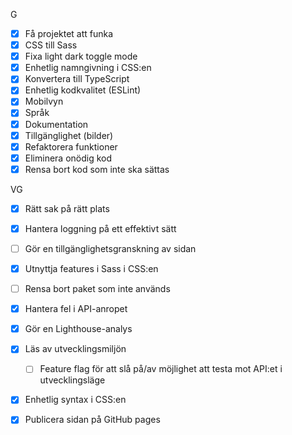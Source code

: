 G
- [x] Få projektet att funka
- [x] CSS till Sass
- [x] Fixa light dark toggle mode 
- [x] Enhetlig namngivning i CSS:en
- [x] Konvertera till TypeScript
- [x] Enhetlig kodkvalitet (ESLint)
- [x] Mobilvyn
- [x] Språk
- [x] Dokumentation
- [x] Tillgänglighet (bilder)
- [x] Refaktorera funktioner
- [x] Eliminera onödig kod
- [x] Rensa bort kod som inte ska sättas
  
VG
- [x] Rätt sak på rätt plats
- [x] Hantera loggning på ett effektivt sätt
- [ ] Gör en tillgänglighetsgranskning av sidan
- [x] Utnyttja features i Sass i CSS:en
- [ ] Rensa bort paket som inte används
- [x] Hantera fel i API-anropet
- [x] Gör en Lighthouse-analys
- [x] Läs av utvecklingsmiljön
    - [ ] Feature flag för att slå på/av möjlighet att testa mot API:et i utvecklingsläge 
- [x] Enhetlig syntax i CSS:en
- [x] Publicera sidan på GitHub pages 

